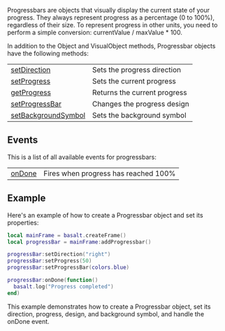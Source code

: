 Progressbars are objects that visually display the current state of your progress. They always represent progress as a percentage (0 to 100%), regardless of their size. To represent progress in other units, you need to perform a simple conversion: currentValue / maxValue * 100.

In addition to the Object and VisualObject methods, Progressbar objects have the following methods:

|   |   |
|---|---|
|[setDirection](objects/Progressbar/setDirection.md)|Sets the progress direction
|[setProgress](objects/Progressbar/setProgress.md)|Sets the current progress
|[getProgress](objects/Progressbar/getProgress.md)|Returns the current progress
|[setProgressBar](objects/Progressbar/setProgressBar.md)|Changes the progress design
|[setBackgroundSymbol](objects/Progressbar/setBackgroundSymbol.md)|Sets the background symbol

## Events

This is a list of all available events for progressbars:

|   |   |
|---|---|
|[onDone](objects/Progressbar/onDone.md)|Fires when progress has reached 100%

## Example

Here's an example of how to create a Progressbar object and set its properties:

```lua
local mainFrame = basalt.createFrame()
local progressBar = mainFrame:addProgressbar()

progressBar:setDirection("right")
progressBar:setProgress(50)
progressBar:setProgressBar(colors.blue)

progressBar:onDone(function()
  basalt.log("Progress completed")
end)
```

This example demonstrates how to create a Progressbar object, set its direction, progress, design, and background symbol, and handle the onDone event.
